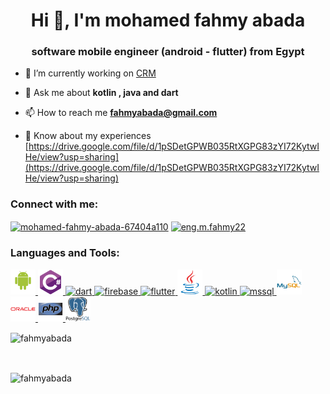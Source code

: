 <h1 align="center">Hi 👋, I'm mohamed fahmy abada</h1>
<h3 align="center">software mobile engineer (android - flutter) from Egypt</h3>

- 🔭 I’m currently working on [CRM](https://play.google.com/store/apps/details?id=com.gkist.crm)

- 💬 Ask me about **kotlin , java and dart**

- 📫 How to reach me **fahmyabada@gmail.com**

- 📄 Know about my experiences [https://drive.google.com/file/d/1pSDetGPWB035RtXGPG83zYI72KytwIHe/view?usp=sharing](https://drive.google.com/file/d/1pSDetGPWB035RtXGPG83zYI72KytwIHe/view?usp=sharing)

<h3 align="left">Connect with me:</h3>
<p align="left">
<a href="https://linkedin.com/in/mohamed-fahmy-abada-67404a110" target="blank"><img align="center" src="https://raw.githubusercontent.com/rahuldkjain/github-profile-readme-generator/master/src/images/icons/Social/linked-in-alt.svg" alt="mohamed-fahmy-abada-67404a110" height="30" width="40" /></a>
<a href="https://fb.com/eng.m.fahmy22" target="blank"><img align="center" src="https://raw.githubusercontent.com/rahuldkjain/github-profile-readme-generator/master/src/images/icons/Social/facebook.svg" alt="eng.m.fahmy22" height="30" width="40" /></a>
</p>

<h3 align="left">Languages and Tools:</h3>
<p align="left"> <a href="https://developer.android.com" target="_blank" rel="noreferrer"> <img src="https://raw.githubusercontent.com/devicons/devicon/master/icons/android/android-original-wordmark.svg" alt="android" width="40" height="40"/> </a> <a href="https://www.w3schools.com/cs/" target="_blank" rel="noreferrer"> <img src="https://raw.githubusercontent.com/devicons/devicon/master/icons/csharp/csharp-original.svg" alt="csharp" width="40" height="40"/> </a> <a href="https://dart.dev" target="_blank" rel="noreferrer"> <img src="https://www.vectorlogo.zone/logos/dartlang/dartlang-icon.svg" alt="dart" width="40" height="40"/> </a> <a href="https://firebase.google.com/" target="_blank" rel="noreferrer"> <img src="https://www.vectorlogo.zone/logos/firebase/firebase-icon.svg" alt="firebase" width="40" height="40"/> </a> <a href="https://flutter.dev" target="_blank" rel="noreferrer"> <img src="https://www.vectorlogo.zone/logos/flutterio/flutterio-icon.svg" alt="flutter" width="40" height="40"/> </a> <a href="https://www.java.com" target="_blank" rel="noreferrer"> <img src="https://raw.githubusercontent.com/devicons/devicon/master/icons/java/java-original.svg" alt="java" width="40" height="40"/> </a> <a href="https://kotlinlang.org" target="_blank" rel="noreferrer"> <img src="https://www.vectorlogo.zone/logos/kotlinlang/kotlinlang-icon.svg" alt="kotlin" width="40" height="40"/> </a> <a href="https://www.microsoft.com/en-us/sql-server" target="_blank" rel="noreferrer"> <img src="https://www.svgrepo.com/show/303229/microsoft-sql-server-logo.svg" alt="mssql" width="40" height="40"/> </a> <a href="https://www.mysql.com/" target="_blank" rel="noreferrer"> <img src="https://raw.githubusercontent.com/devicons/devicon/master/icons/mysql/mysql-original-wordmark.svg" alt="mysql" width="40" height="40"/> </a> <a href="https://www.oracle.com/" target="_blank" rel="noreferrer"> <img src="https://raw.githubusercontent.com/devicons/devicon/master/icons/oracle/oracle-original.svg" alt="oracle" width="40" height="40"/> </a> <a href="https://www.php.net" target="_blank" rel="noreferrer"> <img src="https://raw.githubusercontent.com/devicons/devicon/master/icons/php/php-original.svg" alt="php" width="40" height="40"/> </a> <a href="https://www.postgresql.org" target="_blank" rel="noreferrer"> <img src="https://raw.githubusercontent.com/devicons/devicon/master/icons/postgresql/postgresql-original-wordmark.svg" alt="postgresql" width="40" height="40"/> </a> </p>

<p><img align="center"
    src="https://github-readme-stats.vercel.app/api/top-langs?username=fahmyabada&layout=compact&langs_count=8&theme=algolia"
    alt="fahmyabada" 
    bg_color=#808080/></p>

<br>

<p><img align="center" src="https://github-readme-streak-stats.herokuapp.com/?user=fahmyabada&&theme=dark&background=0d1117&date_format=M%20j%5B%2C%20Y%5D" alt="fahmyabada" /></p>
